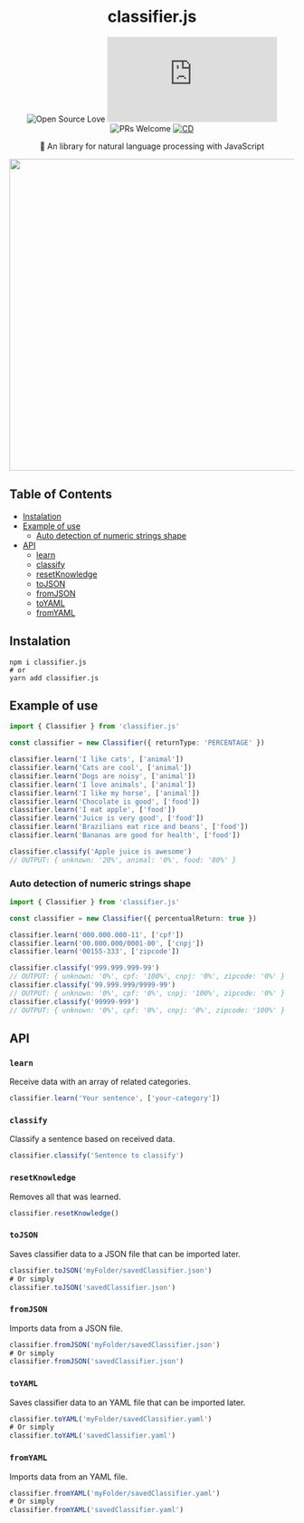 <div align=center>

# classifier.js

![Open Source Love](https://badges.frapsoft.com/os/mit/mit.svg?v=102)
![version](https://img.shields.io/github/package-json/v/NathanFirmo/classifier.js)
![PRs Welcome](https://img.shields.io/badge/PRs-welcome-brightgreen.svg)
[![CD](https://github.com/NathanFirmo/classifier.js/actions/workflows/cd.yml/badge.svg)](https://github.com/NathanFirmo/classifier.js/actions/workflows/cd.yml)

:robot: An library for natural language processing with JavaScript

<img src="https://user-images.githubusercontent.com/79997705/189793574-ee73d2eb-2574-43f0-b464-541049d3a40d.png" width="550px" heigth="550px">

</div>

## Table of Contents
- [Instalation](#Instalation)
- [Example of use](#Example-of-use)
  - [Auto detection of numeric strings shape](#Auto-detection-of-numeric-strings-shape)
- [API](#API)
  - [learn](#learn)
  - [classify](#classify)
  - [resetKnowledge](#resetKnowledge)
  - [toJSON](#toJSON)
  - [fromJSON](#fromJSON)
  - [toYAML](#toYAML)
  - [fromYAML](#fromYAML)
 
## Instalation

~~~shell
npm i classifier.js
# or
yarn add classifier.js
~~~

## Example of use

~~~typescript
import { Classifier } from 'classifier.js'

const classifier = new Classifier({ returnType: 'PERCENTAGE' })

classifier.learn('I like cats', ['animal'])
classifier.learn('Cats are cool', ['animal'])
classifier.learn('Dogs are noisy', ['animal'])
classifier.learn('I love animals', ['animal'])
classifier.learn('I like my horse', ['animal'])
classifier.learn('Chocolate is good', ['food'])
classifier.learn('I eat apple', ['food'])
classifier.learn('Juice is very good', ['food'])
classifier.learn('Brazilians eat rice and beans', ['food'])
classifier.learn('Bananas are good for health', ['food'])

classifier.classify('Apple juice is awesome')
// OUTPUT: { unknown: '20%', animal: '0%', food: '80%' }
~~~

### Auto detection of numeric strings shape

~~~typescript
import { Classifier } from 'classifier.js'

const classifier = new Classifier({ percentualReturn: true })

classifier.learn('000.000.000-11', ['cpf'])
classifier.learn('00.000.000/0001-00', ['cnpj'])
classifier.learn('00155-333', ['zipcode'])

classifier.classify('999.999.999-99')
// OUTPUT: { unknown: '0%', cpf: '100%', cnpj: '0%', zipcode: '0%' }
classifier.classify('99.999.999/9999-99')
// OUTPUT: { unknown: '0%', cpf: '0%', cnpj: '100%', zipcode: '0%' }
classifier.classify('99999-999')
// OUTPUT: { unknown: '0%', cpf: '0%', cnpj: '0%', zipcode: '100%' }
~~~

## API

### `learn`

Receive data with an array of related categories.
~~~typescript
classifier.learn('Your sentence', ['your-category'])
~~~

### `classify`

Classify a sentence based on received data. 
~~~typescript
classifier.classify('Sentence to classify')
~~~

### `resetKnowledge`

Removes all that was learned.
~~~typescript
classifier.resetKnowledge()
~~~

### `toJSON`

Saves classifier data to a JSON file that can be imported later.
~~~typescript
classifier.toJSON('myFolder/savedClassifier.json')
# Or simply
classifier.toJSON('savedClassifier.json')
~~~

### `fromJSON`

Imports data from a JSON file.
~~~typescript
classifier.fromJSON('myFolder/savedClassifier.json')
# Or simply
classifier.fromJSON('savedClassifier.json')
~~~

### `toYAML`

Saves classifier data to an YAML file that can be imported later.
~~~typescript
classifier.toYAML('myFolder/savedClassifier.yaml')
# Or simply
classifier.toYAML('savedClassifier.yaml')
~~~

### `fromYAML`

Imports data from an YAML file.
~~~typescript
classifier.fromYAML('myFolder/savedClassifier.yaml')
# Or simply
classifier.fromYAML('savedClassifier.yaml')
~~~



